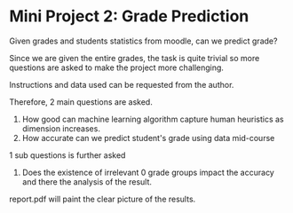 # Mini Project 2: Grade Prediction 

Given grades and students statistics from moodle, can we predict grade?

Since we are given the entire grades, the task is quite trivial so more questions are asked to make the project more challenging.

Instructions and data used can be requested from the author.

Therefore, 2 main questions are asked.

1. How good can machine learning algorithm capture human heuristics as dimension increases.
2. How accurate can we predict student's grade using data mid-course

1 sub questions is further asked
1. Does the existence of irrelevant 0 grade groups impact the accuracy and there the analysis of the result.

report.pdf will paint the clear picture of the results. 